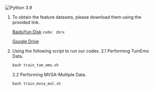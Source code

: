 ![Python 3.9](https://img.shields.io/badge/python-3.9-green.svg)

1. To obtain the feature datasets, please download them using the provided link.

   [BaiduYun Disk](https://pan.baidu.com/s/1pzg3pSOaQ5rbJ89Ccl48mQ?pwd=zbrx) `code: zbrx`

   [Google Drive](https://drive.google.com/drive/folders/1ZeI0mKZ_CkRc_iJPMF7tq20H6qmV93pw?usp=drive_link)

2. Using the following script to run our codes.
   2.1 Performing TumEmo Data. 
    ```python 
   bash train_tum_emo.sh
   ```
   2.2 Performing MVSA-Multiple Data. 
    ```python 
   bash train_mvsa_mul.sh
   ```